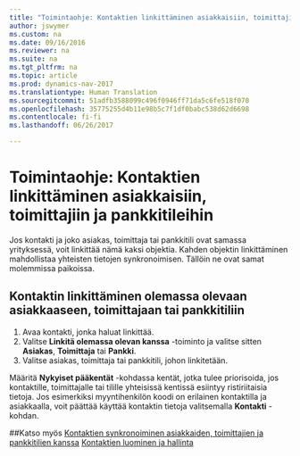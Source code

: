 ```yaml
---
title: "Toimintaohje: Kontaktien linkittäminen asiakkaisiin, toimittajiin ja pankkitileihin"
author: jswymer
ms.custom: na
ms.date: 09/16/2016
ms.reviewer: na
ms.suite: na
ms.tgt_pltfrm: na
ms.topic: article
ms.prod: dynamics-nav-2017
ms.translationtype: Human Translation
ms.sourcegitcommit: 51adfb3588099c496f0946ff71da5c6fe518f070
ms.openlocfilehash: 35775255d4b11e98b5c7f1df0babc538d62d6698
ms.contentlocale: fi-fi
ms.lasthandoff: 06/26/2017

---
```

# <a name="how-to-link-contacts-with-customers-vendors-and-bank-accounts"></a>Toimintaohje: Kontaktien linkittäminen asiakkaisiin, toimittajiin ja pankkitileihin
Jos kontakti ja joko asiakas, toimittaja tai pankkitili ovat samassa yrityksessä, voit linkittää nämä kaksi objektia. Kahden objektin linkittäminen mahdollistaa yhteisten tietojen synkronoimisen. Tällöin ne ovat samat molemmissa paikoissa.

## <a name="link-a-contact-to-an-existing-customer-vendor-or-bank-account"></a>Kontaktin linkittäminen olemassa olevaan asiakkaaseen, toimittajaan tai pankkitiliin
1. Avaa kontakti, jonka haluat linkittää.
2. Valitse **Linkitä olemassa olevan kanssa** -toiminto ja valitse sitten **Asiakas**, **Toimittaja** tai **Pankki**.
3. Valitse asiakas, toimittaja tai pankkitili, johon linkitetään.

 Määritä **Nykyiset pääkentät** -kohdassa kentät, jotka tulee priorisoida, jos kontaktille, toimittajalle tai tilille yhteisissä kentissä esiintyy ristiriitaisia tietoja. Jos esimerkiksi myyntihenkilön koodi on erilainen kontaktilla ja asiakkaalla, voit päättää käyttää kontaktin tietoja valitsemalla **Kontakti** -kohdan.


##<a name="see-also"></a>Katso myös
[Kontaktien synkronoiminen asiakkaiden, toimittajien ja pankkitilien kanssa](marketing-synchronize-contacts-customers-vendors-bank-accounts.md)
[Kontaktien luominen ja hallinta](marketing-contacts.md)  

